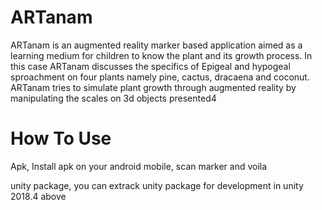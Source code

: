 # ARTanam
ARTanam is an augmented reality marker based application aimed as a learning medium for children to know the plant and its growth process. In this case ARTanam discusses the specifics of Epigeal and hypogeal sproachment on four plants namely pine, cactus, dracaena and coconut.  ARTanam tries to simulate plant growth through augmented reality by manipulating the scales on 3d objects presented4

# How To Use
Apk, Install apk on your android mobile, scan marker and voila

unity package, you can extrack unity package for development in unity 2018.4 above
